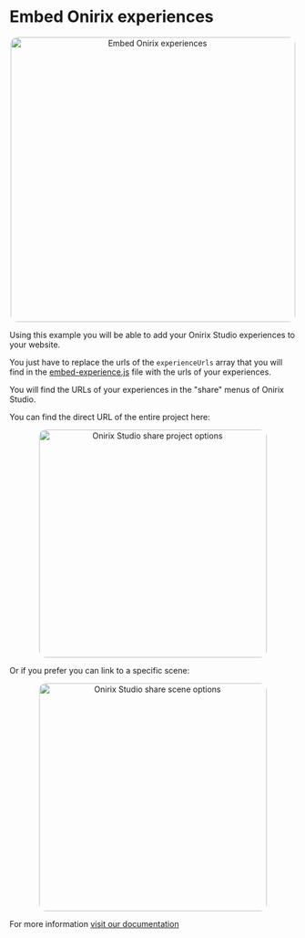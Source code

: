 # Embed Onirix experiences

<p style = 'text-align:center;'>
  <image
    src="embed-experience.png"
    alt="Embed Onirix experiences"
    caption="Embed Onirix experiences" 
    style="border-radius: 12px;height: 500px;">
</p>

Using this example you will be able to add your Onirix Studio experiences to your website.

You just have to replace the urls of the `experienceUrls` array that you will find in the [embed-experience.js](embed-experience.js) file with the urls of your experiences.

You will find the URLs of your experiences in the "share" menus of Onirix Studio.

You can find the direct URL of the entire project here:

<p style = 'text-align:center;'>
  <image
    src="project-url.png"
    alt="Onirix Studio share project options"
    caption="Onirix Studio share project options" 
    style="border-radius: 12px; height: 400px;">
</p>

Or if you prefer you can link to a specific scene:

<p style = 'text-align:center;'>
  <image
    src="scene-url.png"
    alt="Onirix Studio share scene options"
    caption="Onirix Studio share scene options" 
    style="border-radius: 12px; width: 400px;">
</p>

For more information [visit our documentation](https://docs.onirix.com/onirix-player/embedded-iframes)


